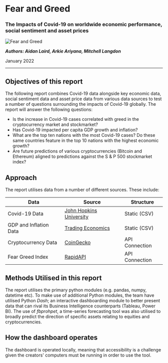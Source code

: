# Fear and Greed
### The Impacts of Covid-19 on worldwide economic performance, social sentiment and asset prices

![Fear and Greed](https://www.simplifiedblogs.com/wp-content/uploads/2021/07/Red-and-Black-Dark-Gamer-Sports-YouTube-Outro-12-1.jpg)

***Authors: Aidan Laird, Arkie Ariyana, Mitchell Langdon***

January 2022

---

## Objectives of this report

The following report combines Covid-19 data alongside key economic data, social sentiment data and asset price data from various data sources to test a number of questions surrounding the impacts of Covid-19 globally. The report will answer the following questions:
 * Is the increase in Covid-19 cases correlated with greed in the cryptocurrency market and stockmarket?
 * Has Covid-19 impacted per capita GDP growth and inflation?
 * What are the top ten nations with the most Covid-19 cases? Do these same countries feature in the top 10 nations with the highest economic growth? 
 * Are future predictions of various cryptocurrencies (Bitcoin and Ethereum) aligned to predictions against the S & P 500 stockmarket index?

 ## Approach

 The report utilises data from a number of different sources. These include:

 | Data | Source| Structure|
| ----------- | ---------- | ---------|
| Covid-19 Data | [John Hopkins University](https://github.com/CSSEGISandData/COVID-19/blob/master/csse_covid_19_data/csse_covid_19_daily_reports/01-01-2022.csv) | Static (CSV)|
| GDP and Inflation Data | [Trading Economics](https://tradingeconomics.com/)| Static (CSV)| 
| Cryptocurrency Data | [CoinGecko](https://www.coingecko.com/en) | API Connection |
| Fear Greed Index | [RapidAPI](https://rapidapi.com/rpi4gx/api/fear-and-greed-index/details) | API Connection |

## Methods Utilised in this report

The report utilises the primary python modules (e.g. pandas, numpy, datetime etc). To make use of additional Python modules, the team have utilised Python *Dash*; an interactive dashboarding module to better present data that can rival its Business Intelligence counterparts (Tableau, Power BI). The use of *fbprohpet*, a time-series forecasting tool was also utilised to broadly predict the direction of specific assets relating to equities and cryptocurrencies.

## How the dashboard operates

The dashboard is operated locally, meaning that accessibility is a challenge given the creators' computers must be running in order to use the tool. 